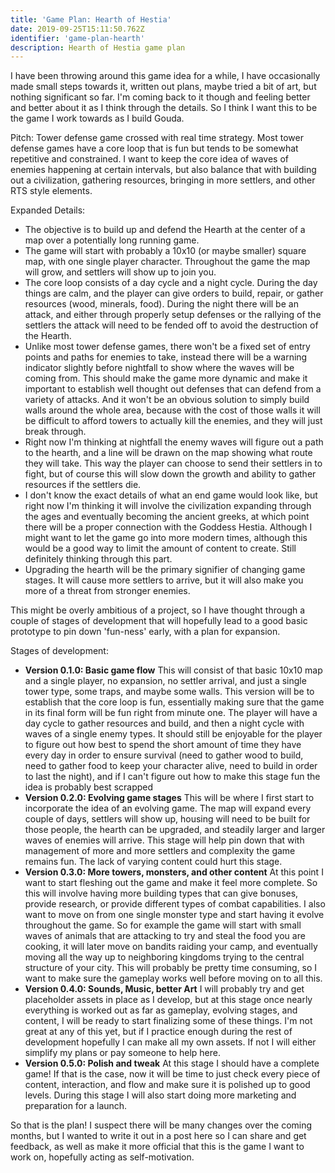 ```yaml
---
title: 'Game Plan: Hearth of Hestia'
date: 2019-09-25T15:11:50.762Z
identifier: 'game-plan-hearth'
description: Hearth of Hestia game plan
---
```

I have been throwing around this game idea for a while, I have occasionally made small steps towards it, written out plans, maybe tried a bit of art, but nothing significant so far. I'm coming back to it though and feeling better and better about it as I think through the details. So I think I want this to be the game I work towards as I build Gouda. 

Pitch: Tower defense game crossed with real time strategy. Most tower defense games have a core loop that is fun but tends to be somewhat repetitive and constrained. I want to keep the core idea of waves of enemies happening at certain intervals, but also balance that with building out a civilization, gathering resources, bringing in more settlers, and other RTS style elements. 

Expanded Details:
- The objective is to build up and defend the Hearth at the center of a map over a potentially long running game.
- The game will start with probably a 10x10 (or maybe smaller) square map, with one single player character. Throughout the game the map will grow, and settlers will show up to join you. 
- The core loop consists of a day cycle and a night cycle. During the day things are calm, and the player can give orders to build, repair, or gather resources (wood, minerals, food). During the night there will be an attack, and either through properly setup defenses or the rallying of the settlers the attack will need to be fended off to avoid the destruction of the Hearth. 
- Unlike most tower defense games, there won't be a fixed set of entry points and paths for enemies to take, instead there will be a warning indicator slightly before nightfall to show where the waves will be coming from. This should make the game more dynamic and make it important to establish well thought out defenses that can defend from a variety of attacks. And it won't be an obvious solution to simply build walls around the whole area, because with the cost of those walls it will be difficult to afford towers to actually kill the enemies, and they will just break through. 
- Right now I'm thinking at nightfall the enemy waves will figure out a path to the hearth, and a line will be drawn on the map showing what route they will take. This way the player can choose to send their settlers in to fight, but of course this will slow down the growth and ability to gather resources if the settlers die. 
- I don't know the exact details of what an end game would look like, but right now I'm thinking it will involve the civilization expanding through the ages and eventually becoming the ancient greeks, at which point there will be a proper connection with the Goddess Hestia. Although I might want to let the game go into more modern times, although this would be a good way to limit the amount of content to create. Still definitely thinking through this part. 
- Upgrading the hearth will be the primary signifier of changing game stages. It will cause more settlers to arrive, but it will also make you more of a threat from stronger enemies.


This might be overly ambitious of a project, so I have thought through a couple of stages of development that will hopefully lead to a good basic prototype to pin down 'fun-ness' early, with a plan for expansion.

Stages of development:
- **Version 0.1.0: Basic game flow**
This will consist of that basic 10x10 map and a single player, no expansion, no settler arrival, and just a single tower type, some traps, and maybe some walls. This version will be to establish that the core loop is fun, essentially making sure that the game in its final form will be fun right from minute one. The player will have a day cycle to gather resources and build, and then a night cycle with waves of a single enemy types. It should still be enjoyable for the player to figure out how best to spend the short amount of time they have every day in order to ensure survival (need to gather wood to build, need to gather food to keep your character alive, need to build in order to last the night), and if I can't figure out how to make this stage fun the idea is probably best scrapped
- **Version 0.2.0: Evolving game stages**
This will be where I first start to incorporate the idea of an evolving game. The map will expand every couple of days, settlers will show up, housing will need to be built for those people, the hearth can be upgraded, and steadily larger and larger waves of enemies will arrive. This stage will help pin down that with management of more and more settlers and complexity the game remains fun. The lack of varying content could hurt this stage.
- **Version 0.3.0: More towers, monsters, and other content**
At this point I want to start fleshing out the game and make it feel more complete. So this will involve having more building types that can give bonuses, provide research, or provide different types of combat capabilities. I also want to move on from one single monster type and start having it evolve throughout the game. So for example the game will start with small waves of animals that are attacking to try and steal the food you are cooking, it will later move on bandits raiding your camp, and eventually moving all the way up to neighboring kingdoms trying to the central structure of your city. This will probably be pretty time consuming, so I want to make sure the gameplay works well before moving on to all this.
- **Version 0.4.0: Sounds, Music, better Art**
I will probably try and get placeholder assets in place as I develop, but at this stage once nearly everything is worked out as far as gameplay, evolving stages, and content, I will be ready to start finalizing some of these things. I'm not great at any of this yet, but if I practice enough during the rest of development hopefully I can make all my own assets. If not I will either simplify my plans or pay someone to help here.
- **Version 0.5.0: Polish and tweak**
At this stage I should have a complete game! If that is the case, now it will be time to just check every piece of content, interaction, and flow and make sure it is polished up to good levels. During this stage I will also start doing more marketing and preparation for a launch.


So that is the plan! I suspect there will be many changes over the coming months, but I wanted to write it out in a post here so I can share and get feedback, as well as make it more official that this is the game I want to work on, hopefully acting as self-motivation.
